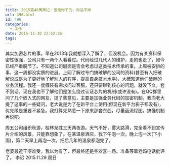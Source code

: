 ```yaml
---
title: 2015第48周周记：该是你干的，你逃不掉
url: 496.html
id: 496
categories:
  - 工作
date: 2015-11-30 22:52:36
tags:
---
```


其实加密芯片的事，早在2013年我就想深入了解了，但没机会。因为有关资料保密性很强，公司只有一两个人看看过。代码经过几代人的维护，走的也走了，如今已经严重脱节了。不知道公司层面是否会考虑过这类技术传承的事。上周被安排的事，这一周都没实质的进展。上网了解过专门搞破解的公司的资料(甚至有人把破解说成是为了更好地了解别人的程序，提高自身技术水平)，大概知道他们破解的业务流程。我还一度假装有需求问过客服，还只要聊到核心的问题，就没下文，套不到话。现在我也不了解他们是怎么绕过认证芯片的机制(或许没有)。在QQ群里问了几个嵌入式的网友，提了些意见，主要是加强业务代码的加密机制。我向老大提了这事的一些疑问，老大说是为了在新平台上使用(但现在新平台影子都没有)，优先级是重要不紧急。我打算先熟悉一下原来那套东西，尽量画流程图，搞懂机制再说吧。
<!-- more --> 
周五公司组织秋游，桂林龙胜三天两夜游。天气不好，雾大路滑，完全看不到宣传片介绍的风景，只能靠想象了。在某温泉酒店，我下午泡一次，晚上泡一次(下小雨)，第二天早上再泡一次。把后几年的温泉都泡完了。 

老婆最近干呕难受，我以为有了，但最终还是空欢喜一场。准备等着老妈电话批评了。 李迟 2015.11.29 周日